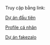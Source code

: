 Truy cập bằng link:

[Dự án đầu tiên](https://truongtom1993.github.io/public/first)

[Profile cá nhân](https://truongtom1993.github.io/public/portfolio)

[Dự án fakezalo](https://truongtom1993.github.io/public/zalo)
